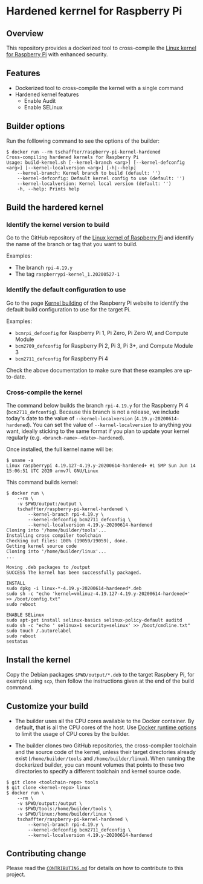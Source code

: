# Hardened kerrnel for Raspberry Pi

## Overview

This repository provides a dockerized tool to cross-compile the [Linux kernel for
Raspberry Pi](https://www.raspberrypi.org/documentation/linux/kernel/building.md)
with enhanced security.

## Features

- Dockerized tool to cross-compile the kernel with a single command
- Hardened kernel features
  - Enable Audit
  - Enable SELinux

## Builder options

Run the folllowing command to see the options of the builder:

```console
$ docker run --rm tschaffter/raspberry-pi-kernel-hardened
Cross-compiling hardened kernels for Raspberry Pi
Usage: build-kernel.sh [--kernel-branch <arg>] [--kernel-defconfig <arg>] [--kernel-localversion <arg>] [-h|--help]
    --kernel-branch: Kernel branch to build (default: '')
    --kernel-defconfig: Default kernel config to use (default: '')
    --kernel-localversion: Kernel local version (default: '')
    -h, --help: Prints help
```

## Build the hardered kernel

### Identify the kernel version to build

Go to the GitHub repository of the [Linux kernel of Raspberry Pi](https://github.com/raspberrypi/linux)
and identify the name of the branch or tag that you want to build.

Examples:

- The branch `rpi-4.19.y`
- The tag `raspberrypi-kernel_1.20200527-1`

### Identify the default configuration to use

Go to the page [Kernel building](https://www.raspberrypi.org/documentation/linux/kernel/building.md)
of the Raspberry Pi website to identify the default build configuration to use
for the target Pi.

Examples:

- `bcmrpi_defconfig` for Raspberry Pi 1, Pi Zero, Pi Zero W, and Compute Module
- `bcm2709_defconfig` for Raspberry Pi 2, Pi 3, Pi 3+, and Compute Module 3
- `bcm2711_defconfig` for Raspberry Pi 4

Check the above documentation to make sure that these examples are up-to-date.

### Cross-compile the kernel

The command below builds the branch `rpi-4.19.y` for the Raspberry Pi 4
(`bcm2711_defconfig`). Because this branch is not a release, we include today's
date to the value of `--kernel-localversion` (`4.19.y-20200614-hardened`). You
can set the value of `--kernel-localversion` to anything you want, ideally
sticking to the same format if you plan to update your kernel regularly (e.g.
`<branch-name>-<date>-hardened`).

Once installed, the full kernel name will be:

```console
$ uname -a
Linux raspberrypi 4.19.127-4.19.y-20200614-hardened+ #1 SMP Sun Jun 14 15:06:51 UTC 2020 armv7l GNU/Linux
```

This command builds kernel:

```console
$ docker run \
    --rm \
    -v $PWD/output:/output \
    tschaffter/raspberry-pi-kernel-hardened \
        --kernel-branch rpi-4.19.y \
        --kernel-defconfig bcm2711_defconfig \
        --kernel-localversion 4.19.y-20200614-hardened
Cloning into '/home/builder/tools'...
Installing cross compiler toolchain
Checking out files: 100% (19059/19059), done.
Getting kernel source code
Cloning into '/home/builder/linux'...
...

Moving .deb packages to /output
SUCCESS The kernel has been successfully packaged.

INSTALL
sudo dpkg -i linux-*-4.19.y-20200614-hardened*.deb
sudo sh -c "echo 'kernel=vmlinuz-4.19.127-4.19.y-20200614-hardened+' >> /boot/config.txt"
sudo reboot

ENABLE SELinux
sudo apt-get install selinux-basics selinux-policy-default auditd
sudo sh -c "echo ' selinux=1 security=selinux' >> /boot/cmdline.txt"
sudo touch /.autorelabel
sudo reboot
sestatus
```

## Install the kernel

Copy the Debian packages `$PWD/output/*.deb` to the target Raspbery Pi, for
example using `scp`, then follow the instructions given at the end of the build
command.

## Customize your build

- The builder uses all the CPU cores available to the Docker container. By default,
that is all the CPU cores of the host. Use
[Docker runtime options](https://docs.docker.com/config/containers/resource_constraints/#cpu)
to limit the usage of CPU cores by the builder.

- The builder clones two GitHub repositories, the cross-compiler toolchain and
the source code of the kernel, unless their target directories already exist
(`/home/builder/tools` and `/home/builder/linux`). When running the dockerized
builder, you can mount volumes that points to these two directories to specify
a different toolchain and kernel source code.

```console
$ git clone <toolchain-repo> tools
$ git clone <kernel-repo> linux
$ docker run \
    --rm \
    -v $PWD/output:/output \
    -v $PWD/tools:/home/builder/tools \
    -v $PWD/linux:/home/builder/linux \
    tschaffter/raspberry-pi-kernel-hardened \
        --kernel-branch rpi-4.19.y \
        --kernel-defconfig bcm2711_defconfig \
        --kernel-localversion 4.19.y-20200614-hardened
```

## Contributing change

Please read the [`CONTRIBUTING.md`](CONTRIBUTING.md) for details on how to
contribute to this project.
